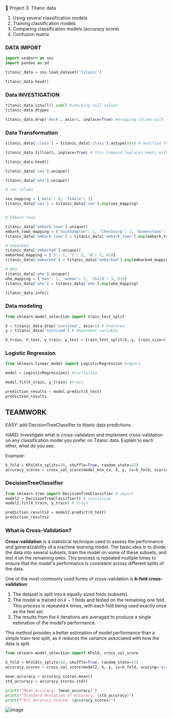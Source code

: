 🔢 Project 3: Titanic data
1. Using several classification models
2. Training classification models
3. Comparing classification models (accuracy score)
4. Confusion matrix

### DATA IMPORT

```py
import seaborn as sns
import pandas as pd

titanic_data = sns.load_dataset('titanic')

titanic_data.head()
```

### Data INVESTIGATION

```py
titanic_data.isnull().sum() #checking null values
titanic_data.dtypes
```

```py
titanic_data.drop('deck', axis=1, inplace=True) #dropping column with a lot of empty values
```

### Data Transformation

```py
titanic_data['class'] = titanic_data['class'].astype(str) # modified the object from category to string

titanic_data.fillna(0, inplace=True) # this command replaces empty with null values
```
```py
titanic_data.head()
```
```py
titanic_data['sex'].unique()
```
```py
titanic_data['who'].unique()
```
```py
# sex column

sex_mapping = {'male': 0, 'female': 1}
titanic_data['sex'] = titanic_data['sex'].map(sex_mapping)
```
```py

# Embark town

titanic_data['embark_town'].unique()
embark_town_mapping = {'Southampton': 1, 'Cherbourg': 2, 'Queenstown': 3, 0:0}
titanic_data['embark_town'] = titanic_data['embark_town'].map(embark_town_mapping)
```

```py
# Embarked
titanic_data['embarked'].unique()
embarked_mapping = {'S': 1, 'C': 2, 'Q': 3, 0:0}
titanic_data['embarked'] = titanic_data['embarked'].map(embarked_mapping)
```

```py
# Who
titanic_data['who'].unique()
who_mapping = {'man': 1, 'woman': 2, 'child': 3, 0:0}
titanic_data['who'] = titanic_data['who'].map(who_mapping)
```

```py
titanic_data.info()
```

### Data modeling ###

```py
from sklearn.model_selection import train_test_split

X = titanic_data.drop('survived', axis=1) # Features
y = titanic_data['survived'] # Dependent variable
```
```py
X_train, X_test, y_train, y_test = train_test_split(X, y, train_size=0.7)
```

### Logistic Regression ###

```py
from sklearn.linear_model import LogisticRegression #import
```
```py
model = LogisticRegression() #initialize
```
```py
model.fit(X_train, y_train) #train
```
```py
prediction_results = model.predict(X_test)
prediction_results
```

## TEAMWORK ##
EASY: add DecisionTreeClassifier to titanic data predictions. 

HARD: Investigate what is cross-validation and implement cross-validation on any classification model you prefer on Titanic data. Explain to each other, what do you see. 

Example: 
```py
k_fold = KFold(n_splits=10, shuffle=True, random_state=42)
accuracy_scores = cross_val_score(model_knn_cv, X, y, cv=k_fold, scoring='accuracy')
```
### DecisionTreeClassifier ###

```py
from sklearn.tree import DecisionTreeClassifier # import
model2 = DecisionTreeClassifier() # initialize
model2.fit(X_train, y_train) # train

prediction_results2 = model2.predict(X_test)
prediction_results2
```

### What is Cross-Validation? ###
**Cross-validation** is a statistical technique used to assess the performance and generalizability of a machine learning model. The basic idea is to divide the data into several subsets, train the model on some of these subsets, and test it on the remaining ones. This process is repeated multiple times to ensure that the model's performance is consistent across different splits of the data.

One of the most commonly used forms of cross-validation is **k-fold cross-validation**:

1. The dataset is split into 𝑘 equally sized folds (subsets).
2. The model is trained on 𝑘 − 1 folds and tested on the remaining one fold. This process is repeated 𝑘 times, with each fold being used exactly once as the test set.
3. The results from the 𝑘 iterations are averaged to produce a single estimation of the model’s performance.
   
This method provides a better estimation of model performance than a simple train-test split, as it reduces the variance associated with how the data is split.

```py
from sklearn.model_selection import KFold, cross_val_score

k_fold = KFold(n_splits=10, shuffle=True, random_state=42)
accuracy_scores = cross_val_score(model2, X, y, cv=k_fold, scoring='accuracy')

mean_accuracy = accuracy_scores.mean()
std_accuracy = accuracy_scores.std()

print(f"Mean Accuracy: {mean_accuracy}")
print(f"Standard Deviation of Accuracy: {std_accuracy}")
print(f"All Accuracy Scores: {accuracy_scores}")
```

![image](https://github.com/user-attachments/assets/796fa4e1-ec62-46ab-b778-967924f09fa7)
